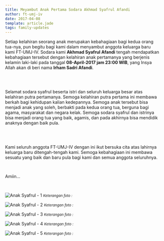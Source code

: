 ```yaml
---
title: Meyambut Anak Pertama Sodara Akhmad Syafrul Afandi
author: ft-umj-iv
date: 2017-04-08
template: article.jade
tags: family-updates
---
```


Setiap kelahiran seorang anak merupakan kebahagiaan bagi kedua orang tua-nya, pun begitu bagi kami dalam menyambut anggota keluarga baru kami FT-UMJ-IV.
Sodara kami <b>Akhmad Syafrul Afandi</b> tengah mendapatkan kebahagiaan tersebut dengan kelahiran anak pertamanya yang berjenis kelamin laki-laki pada tanggal <b>08-April-2017 jam 23:00 WIB</b>, yang Insya Allah akan di beri nama <b>Irham Sadri Afandi</b>.

<br/><br/>

Selamat sodara syafrul beserta istri dan seluruh keluarga besar atas kelahiran putra pertamanya.
Semoga kelahiran putra pertama ini membawa berkah bagi kehidupan kalian kedepannya.
Semoga anak tersebut bisa menjadi anak yang soleh, berbakti pada kedua orang tua, berguna bagi agama, masyarakat dan negara kelak.
Semoga sodara syafrul dan istrinya bisa menjadi orang tua yang baik, agamis, dan pada akhirnya bisa mendidik anaknya dengan baik pula.

<br/><br/>

Kami seluruh anggota FT-UMJ-IV dengan ini ikut bersuka cita atas lahirnya keluarga baru ditengah-tengah kami.
Semoga kebahagiaan ini membawa sesuatu yang baik dan baru pula bagi kami dan semua anggota seluruhnya.

<br/>

Amiin...

<br/>
<span class="more"></span>

![Anak Syafrul - 1](/story/assets/img/anak-syafrul-1.jpg)
<small>_Keterangan foto :_</small>

![Anak Syafrul - 2](/story/assets/img/anak-syafrul-2.jpg)
<small>_Keterangan foto :_</small>

![Anak Syafrul - 3](/story/assets/img/anak-syafrul-3.jpg)
<small>_Keterangan foto :_</small>

![Anak Syafrul - 4](/story/assets/img/anak-syafrul-4.jpg)
<small>_Keterangan foto :_</small>

![Anak Syafrul - 5](/story/assets/img/anak-syafrul-5.jpg)
<small>_Keterangan foto :_</small>


